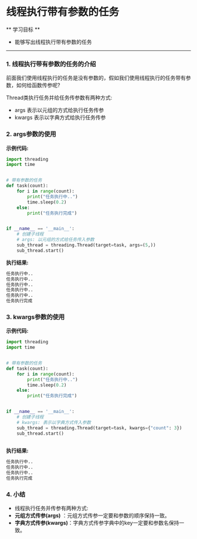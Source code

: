 # 线程执行带有参数的任务

** 学习目标 **

* 能够写出线程执行带有参数的任务

---

### 1. 线程执行带有参数的任务的介绍

前面我们使用线程执行的任务是没有参数的，假如我们使用线程执行的任务带有参数，如何给函数传参呢?

Thread类执行任务并给任务传参数有两种方式:

* args 表示以元组的方式给执行任务传参
* kwargs 表示以字典方式给执行任务传参

### 2. args参数的使用

**示例代码:**

```py
import threading
import time


# 带有参数的任务
def task(count):
    for i in range(count):
        print("任务执行中..")
        time.sleep(0.2)
    else:
        print("任务执行完成")


if __name__ == '__main__':
    # 创建子线程
    # args: 以元组的方式给任务传入参数
    sub_thread = threading.Thread(target=task, args=(5,))
    sub_thread.start()
```

**执行结果:**

```py
任务执行中..
任务执行中..
任务执行中..
任务执行中..
任务执行中..
任务执行完成
```

### 3. kwargs参数的使用

**示例代码:**

```py
import threading
import time


# 带有参数的任务
def task(count):
    for i in range(count):
        print("任务执行中..")
        time.sleep(0.2)
    else:
        print("任务执行完成")


if __name__ == '__main__':
    # 创建子线程
    # kwargs: 表示以字典方式传入参数
    sub_thread = threading.Thread(target=task, kwargs={"count": 3})
    sub_thread.start()
    
```

**执行结果:**

```py
任务执行中..
任务执行中..
任务执行中..
任务执行完成
```

### 4. 小结

* 线程执行任务并传参有两种方式: 
 * **元组方式传参(args)** ：元组方式传参一定要和参数的顺序保持一致。
 * **字典方式传参(kwargs)**：字典方式传参字典中的key一定要和参数名保持一致。





